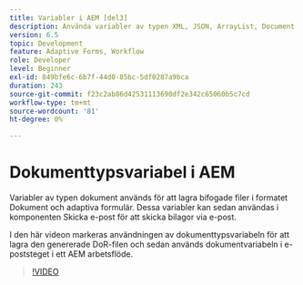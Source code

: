 ```yaml
---
title: Variabler i AEM [del3]
description: Använda variabler av typen XML, JSON, ArrayList, Document i ett AEM arbetsflöde
version: 6.5
topic: Development
feature: Adaptive Forms, Workflow
role: Developer
level: Beginner
exl-id: 849bfe6c-6b7f-44d0-85bc-5df0287a9bca
duration: 243
source-git-commit: f23c2ab86d42531113690df2e342c65060b5c7cd
workflow-type: tm+mt
source-wordcount: '81'
ht-degree: 0%

---
```


# Dokumenttypsvariabel i AEM


Variabler av typen dokument används för att lagra bifogade filer i formatet Dokument och adaptiva formulär. Dessa variabler kan sedan användas i komponenten Skicka e-post för att skicka bilagor via e-post.

I den här videon markeras användningen av dokumenttypsvariabeln för att lagra den genererade DoR-filen och sedan används dokumentvariabeln i e-poststeget i ett AEM arbetsflöde.

>[!VIDEO](https://video.tv.adobe.com/v/26452?quality=12&learn=on)
